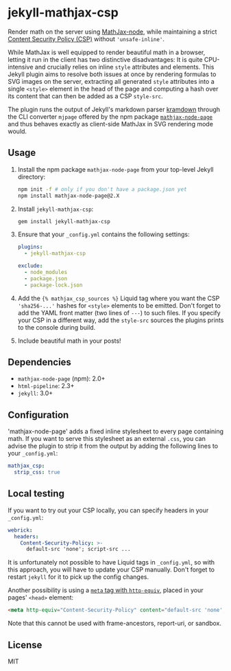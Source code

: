 # jekyll-mathjax-csp

Render math on the server using [MathJax-node](https://github.com/mathjax/MathJax-node), while maintaining a strict [Content Security Policy (CSP)](https://developer.mozilla.org/en-US/docs/Web/HTTP/CSP) without `'unsafe-inline'`.

While MathJax is well equipped to render beautiful math in a browser, letting it run in the client has two distinctive disadvantages: It is quite CPU-intensive and crucially relies on inline `style` attributes and elements. This Jekyll plugin aims to resolve both issues at once by rendering formulas to SVG images on the server, extracting all generated `style` attributes into a single `<style>` element in the head of the page and computing a hash over its content that can then be added as a CSP `style-src`.

The plugin runs the output of Jekyll's markdown parser [kramdown](http://kramdown.gettalong.org/) through the CLI converter `mjpage` offered by the npm package [`mathjax-node-page`](https://github.com/pkra/mathjax-node-page) and thus behaves exactly as client-side MathJax in SVG rendering mode would.

## Usage

1. Install the npm package `mathjax-node-page` from your top-level Jekyll directory:

   ```bash
   npm init -f # only if you don't have a package.json yet
   npm install mathjax-node-page@2.X
   ```

2. Install `jekyll-mathjax-csp`:

   ```bash
   gem install jekyll-mathjax-csp
   ```

3. Ensure that your `_config.yml` contains the following settings:

   ```yaml
   plugins:
     - jekyll-mathjax-csp

   exclude:
     - node_modules
     - package.json
     - package-lock.json
   ```

4. Add the `{% mathjax_csp_sources %}` Liquid tag where you want the CSP `'sha256-...'` hashes for `<style>` elements to be emitted. Don't forget to add the YAML front matter (two lines of `---`) to such files. If you specify your CSP in a different way, add the `style-src` sources the plugins prints to the console during build.

5. Include beautiful math in your posts!

## Dependencies

* `mathjax-node-page` (npm): 2.0+
* `html-pipeline`: 2.3+
* `jekyll`: 3.0+

## Configuration

'mathjax-node-page' adds a fixed inline stylesheet to every page containing math. If you want to serve this stylesheet as an external `.css`, you can advise the plugin to strip it from the output by adding the following lines to your `_config.yml`:

```yaml
mathjax_csp:
  strip_css: true
```

## Local testing

If you want to try out your CSP locally, you can specify headers in your `_config.yml`:

```yaml
webrick:
  headers:
    Content-Security-Policy: >-
      default-src 'none'; script-src ...
```

It is unfortunately not possible to have Liquid tags in `_config.yml`, so with this approach, you will have to update your CSP manually. Don't forget to restart `jekyll` for it to pick up the config changes.

Another possibility is using a [`meta` tag with `http-equiv`](https://developer.mozilla.org/en-US/docs/Web/HTML/Element/meta#attr-http-equiv), placed in your pages' `<head>` element:

```html
<meta http-equiv="Content-Security-Policy" content="default-src 'none'; script-src ...">
```

Note that this cannot be used with frame-ancestors, report-uri, or sandbox.

## License

MIT